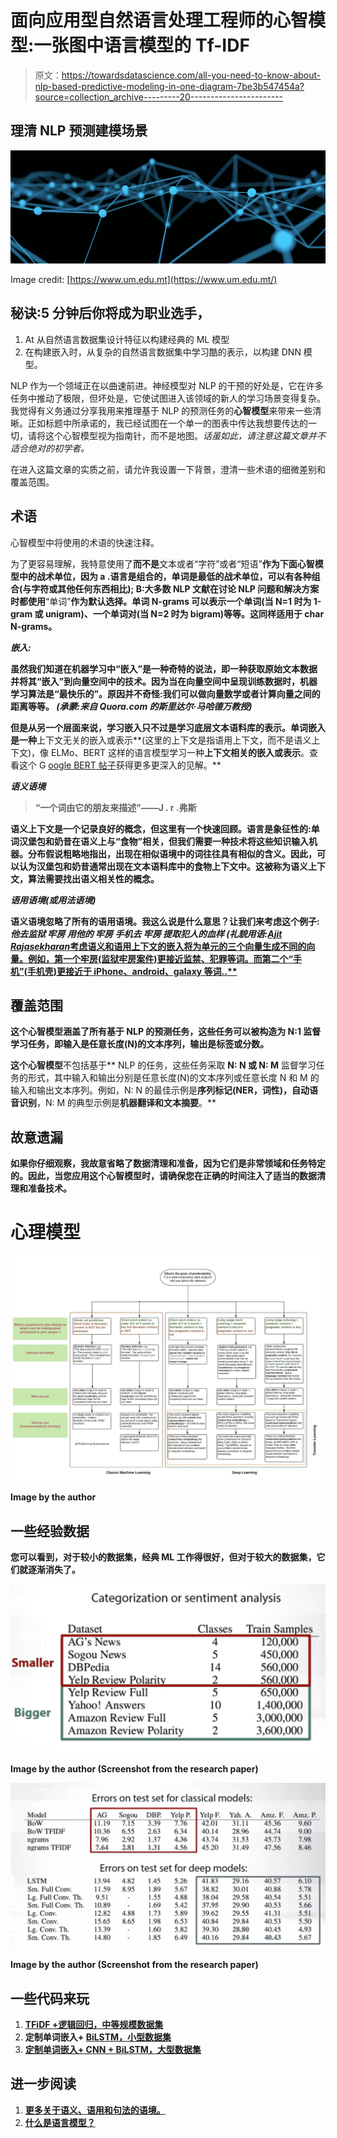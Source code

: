 # 面向应用型自然语言处理工程师的心智模型:一张图中语言模型的 Tf-IDF

> 原文：<https://towardsdatascience.com/all-you-need-to-know-about-nlp-based-predictive-modeling-in-one-diagram-7be3b547454a?source=collection_archive---------20----------------------->

## 理清 NLP 预测建模场景

![](img/42da1ab54c50ca1db8e13d7966012510.png)

Image credit: [https://www.um.edu.mt](https://www.um.edu.mt/)

## **秘诀:5 分钟后你将成为职业选手，**

1.  At 从自然语言数据集设计特征以构建经典的 ML 模型
2.  在构建嵌入时，从复杂的自然语言数据集中学习酷的表示，以构建 DNN 模型。

NLP 作为一个领域正在以曲速前进。神经模型对 NLP 的干预的好处是，它在许多任务中推动了极限，但坏处是，它使试图进入该领域的新人的学习场景变得复杂。我觉得有义务通过分享我用来推理基于 NLP 的预测任务的**心智模型**来带来一些清晰。正如标题中所承诺的，我已经试图在一个单一的图表中传达我想要传达的一切，请将这个心智模型视为指南针，而不是地图。*话虽如此，请注意这篇文章并不适合绝对的初学者。*

在进入这篇文章的实质之前，请允许我设置一下背景，澄清一些术语的细微差别和覆盖范围。

## **术语**

心智模型中将使用的术语的快速注释。

为了更容易理解，我特意使用了**而不是**文本或者“字符”或者“短语”**作为下面心智模型中的战术单位，因为 a .语言是组合的，单词是最低的战术单位，可以有各种组合(与字符或其他任何东西相比); B:大多数 NLP 文献在讨论 NLP 问题和解决方案时都使用**“单词”**作为默认选择。单词 N-grams 可以表示一个单词(当 N=1 时为 1-gram 或 unigram)、一个单词对(当 N=2 时为 bigram)等等。这同样适用于 char N-grams。**

*****嵌入:*****

**虽然我们知道在机器学习中“嵌入”是一种奇特的说法，即一种获取原始文本数据并将其“嵌入”到向量空间中的技术。因为当在向量空间中呈现训练数据时，机器学习算法是“最快乐的”。原因并不奇怪:我们可以做向量数学或者计算向量之间的距离等等。 ***(承蒙:来自 Quora.com 的斯里达尔·马哈德万教授)*****

**但是从另一个层面来说，学习嵌入只不过是学习底层文本语料库的表示。单词嵌入是一种**上下文无关的嵌入或表示**(这里的上下文是指语用上下文，而不是语义上下文)，像 ELMo、BERT 这样的语言模型学习一种**上下文相关的嵌入或表示**。查看这个 G [oogle BERT 帖子](https://ai.googleblog.com/2018/11/open-sourcing-bert-state-of-art-pre.html)获得更多更深入的见解。**

*****语义语境*****

> **“一个词由它的朋友来描述”——J . r .弗斯**

****语义上下文**是一个记录良好的概念，但这里有一个快速回顾。语言是象征性的:单词**汉堡包**和**奶昔**在语义上**与**“食物”**相关，但我们需要一种技术将这些知识输入机器。分布假说粗略地指出，出现在相似语境中的词往往具有相似的含义。因此，可以认为汉堡包和奶昔通常出现在文本语料库中的食物上下文中。这被称为语义上下文，算法需要找出语义相关性的概念。****

*****语用语境(或用法语境)*****

**语义语境忽略了所有的语用语境。我这么说是什么意思？让我们来考虑这个例子:*他去监狱* ***牢房*** *用他的* ***牢房*** *手机去* ***牢房*** *提取犯人的血样* ***(礼貌用语:***[***Ajit Rajasekharan*考虑语义和语用上下文的嵌入将为单元的三个向量生成不同的向量。例如，第一个牢房(监狱牢房案件)更接近监禁、犯罪等词。而第二个“手机”(手机壳)更接近于 iPhone、android、galaxy 等词..****](https://www.quora.com/profile/Ajit-Rajasekharan)**

## ****覆盖范围****

**这个心智模型涵盖了所有基于 NLP 的预测任务，这些任务可以被构造为 **N:1** 监督学习任务，即输入是任意长度(N)的文本序列，输出是标签或分数。**

**这个心智模型**不包括基于** NLP 的任务，这些任务采取 **N: N 或 N: M** 监督学习任务的形式，其中输入和输出分别是任意长度(N)的文本序列或任意长度 N 和 M 的输入和输出文本序列。例如，N: N 的最佳示例是**序列标记(NER，词性)，自动语音识别**，N: M 的典型示例是**机器翻译和文本摘要**。**

## **故意遗漏**

**如果你仔细观察，我故意省略了数据清理和准备，因为它们是非常领域和任务特定的。因此，当您应用这个心智模型时，请确保您在正确的时间注入了适当的数据清理和准备技术。**

# **心理模型**

**![](img/dae0e9072bb1473de2431b3a670129b3.png)**

**Image by the author**

## **一些经验数据**

**您可以看到，对于较小的数据集，经典 ML 工作得很好，但对于较大的数据集，它们就逐渐消失了。**

**![](img/46f69566fced55897f8988351bc75276.png)**

**Image by the author (Screenshot from the research paper)**

**![](img/a9d79743af7c406fa1fe26cb7f8f36ae.png)**

**Image by the author (Screenshot from the research paper)**

## **一些代码来玩**

1.  **[TFiDF +逻辑回归，中等规模数据集](https://www.kaggle.com/prithiviraj/for-beginners-tfidf-logistic-regression#_=_)**
2.  **定制单词嵌入+ [BiLSTM，小型数据集](https://nbviewer.jupyter.org/github/PrithivirajDamodaran/NLP-Experiments/blob/master/Seq%20Models/Sequence_based_Text_Classification_.ipynb)**
3.  **[定制单词嵌入+ CNN + BiLSTM，大型数据集](https://www.kaggle.com/prithiviraj/cooking-dl-notebook)**

## ****进一步阅读****

1.  **[更多关于语义、语用和句法的语境。](/canning-the-cant-fun-with-homonyms-and-word-vectors-179ab58c76d2)**
2.  **[什么是语言模型？](/gmail-style-smart-compose-using-char-n-gram-language-models-a73c09550447)**